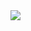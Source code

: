 <img src=https://tenor.com/view/cool-fun-white-cat-dance-cool-and-fun-times-gif-16435335956387921912>
